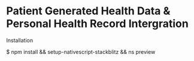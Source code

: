 # Patient Generated Health Data & Personal Health Record Intergration

Installation 

$ npm install && setup-nativescript-stackblitz && ns preview
